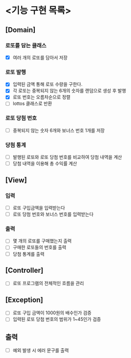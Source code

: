 # <기능 구현 목록>

## [Domain]

### 로또를 담는 클래스

- [x] 여러 개의 로또를 담아서 저장
### 로또 발행

- [x] 입력된 금액 통해 로또 수량을 구한다.
- [x] 각 로또는 중복되지 않는 6개의 숫자를 랜덤으로 생성 후 발행
- [x] 로또 번호는 오름차순으로 정렬
- [ ] lottos 클래스로 반환
### 로또 당첨 번호

- [ ] 중복되지 않는 숫자 6개와 보너스 번호 1개를 저장

### 당첨 통계

- [ ] 발행된 로또와 로또 당첨 번호를 비교하여 당첨 내역을 계산
- [ ] 당첨 내역을 이용해 총 수익률 계산

## [View]

### 입력

- [ ] 로또 구입금액을 입력받는다
- [ ] 로또 당첨 번호와 보너스 번호를 입력받는다

### 출력

- [ ] 몇 개의 로또를 구매했는지 출력
- [ ] 구매한 로또들의 번호를 출력
- [ ] 당첨 통계를 출력

## [Controller]

- [ ] 로또 프로그램의 전체적인 흐름을 관리

## [Exception]

- [ ] 로또 구입 금액이 1000원의 배수인가 검증
- [ ] 입력된 로또 당첨 번호의 범위가 1~45인가 검증

## 출력

- [ ] 예외 발생 시 에러 문구를 출력